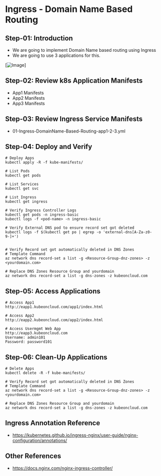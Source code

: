 # Ingress - Domain Name Based Routing

## Step-01: Introduction
- We are going to implement Domain Name based routing using Ingress
- We are going to use 3 applications for this.

[![Image](https://www.stacksimplify.com/course-images/azure-aks-ingress-domain-name-based-routing.png )]
## Step-02: Review k8s Application Manifests
- App1 Manifests
- App2 Manifests
- App3 Manifests

## Step-03: Review Ingress Service Manifests
- 01-Ingress-DomainName-Based-Routing-app1-2-3.yml


## Step-04: Deploy and Verify
```t
# Deploy Apps
kubectl apply -R -f kube-manifests/

# List Pods
kubectl get pods

# List Services
kubectl get svc

# List Ingress
kubectl get ingress

# Verify Ingress Controller Logs
kubectl get pods -n ingress-basic
kubectl logs -f <pod-name> -n ingress-basic

# Verify External DNS pod to ensure record set got deleted
kubectl logs -f $(kubectl get po | egrep -o 'external-dns[A-Za-z0-9-]+')


# Verify Record set got automatically deleted in DNS Zones
# Template Command
az network dns record-set a list -g <Resource-Group-dnz-zones> -z <yourdomain.com>

# Replace DNS Zones Resource Group and yourdomain
az network dns record-set a list -g dns-zones -z kubeoncloud.com
```

## Step-05: Access Applications
```t
# Access App1
http://eapp1.kubeoncloud.com/app1/index.html

# Access App2
http://eapp2.kubeoncloud.com/app2/index.html

# Access Usermgmt Web App
http://eapp3.kubeoncloud.com
Username: admin101
Password: password101

```

## Step-06: Clean-Up Applications
```t
# Delete Apps
kubectl delete -R -f kube-manifests/

# Verify Record set got automatically deleted in DNS Zones
# Template Command
az network dns record-set a list -g <Resource-Group-dnz-zones> -z <yourdomain.com>

# Replace DNS Zones Resource Group and yourdomain
az network dns record-set a list -g dns-zones -z kubeoncloud.com
```

## Ingress Annotation Reference
- https://kubernetes.github.io/ingress-nginx/user-guide/nginx-configuration/annotations/

## Other References
- https://docs.nginx.com/nginx-ingress-controller/


